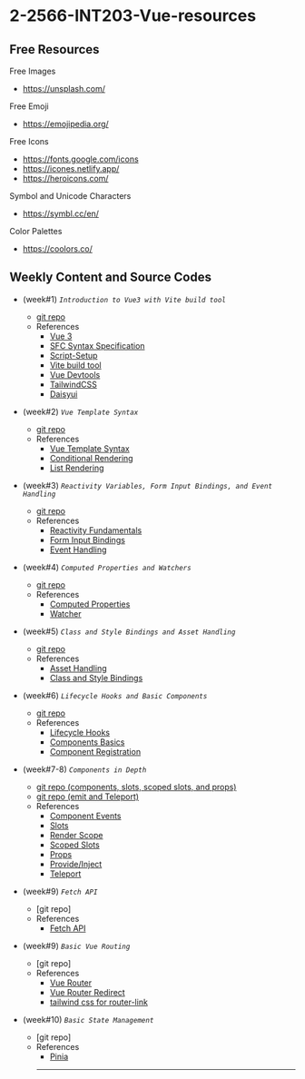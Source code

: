 # 2-2566-INT203-Vue-resources

## Free Resources

Free Images

- https://unsplash.com/

Free Emoji

- https://emojipedia.org/

Free Icons

- https://fonts.google.com/icons
- https://icones.netlify.app/
- https://heroicons.com/

Symbol and Unicode Characters

- https://symbl.cc/en/

Color Palettes

- https://coolors.co/

## Weekly Content and Source Codes

- (week#1) _`Introduction to Vue3 with Vite build tool`_
  - [git repo](https://github.com/umaporn-sup/counter-app.git)
  - References
    - [Vue 3](https://v3.vuejs.org/)
    - [SFC Syntax Specification](https://vuejs.org/api/sfc-spec.html)
    - [Script-Setup](https://v3.vuejs.org/api/sfc-script-setup.html#basic-syntax)
    - [Vite build tool](https://vitejs.dev/)
    - [Vue Devtools](https://devtools.vuejs.org/guide/installation.html)
    - [TailwindCSS](https://tailwindcss.com/)
    - [Daisyui](https://daisyui.com/)
- (week#2) _`Vue Template Syntax`_

  - [git repo](https://github.com/umaporn-sup/2-2566-groupwork-app.git)
  - References
    - [Vue Template Syntax](https://vuejs.org/guide/essentials/template-syntax.html)
    - [Conditional Rendering](https://vuejs.org/guide/essentials/conditional.html)
    - [List Rendering](https://vuejs.org/guide/essentials/list.html)

- (week#3) _`Reactivity Variables, Form Input Bindings, and Event Handling`_

  - [git repo](https://github.com/umaporn-sup/2-2566-add-groupwork.git)
  - References
    - [Reactivity Fundamentals](https://vuejs.org/guide/essentials/reactivity-fundamentals.html)
    - [Form Input Bindings](https://vuejs.org/guide/essentials/forms.html)
    - [Event Handling](https://vuejs.org/guide/essentials/event-handling.html)

- (week#4) _`Computed Properties and Watchers`_

  - [git repo](https://github.com/umaporn-sup/paginate-search-sort-groupwork.git)
  - References
    - [Computed Properties](https://vuejs.org/guide/essentials/computed.html)
    - [Watcher](https://vuejs.org/guide/essentials/watchers.html)

- (week#5) _`Class and Style Bindings and Asset Handling`_

  - [git repo](https://github.com/umaporn-sup/user-preferences-groupwork.git)
  - References
    - [Asset Handling](https://vitejs.dev/guide/assets)
    - [Class and Style Bindings](https://vuejs.org/guide/essentials/class-and-style.html)

- (week#6) _`Lifecycle Hooks and Basic Components`_

  - [git repo](https://github.com/umaporn-sup/life-cycle-project.git)
  - References
    - [Lifecycle Hooks](https://vuejs.org/guide/essentials/lifecycle.html#lifecycle-hooks)
    - [Components Basics](https://vuejs.org/guide/essentials/component-basics.html)
    - [Component Registration](https://vuejs.org/guide/components/registration.html#component-registration)

- (week#7-8) _`Components in Depth`_

  - [git repo (components, slots, scoped slots, and props)](https://github.com/umaporn-sup/todo-comp-slot.git)
  - [git repo (emit and Teleport)](https://github.com/umaporn-sup/todo-emit-teleport.git)
  - References
    - [Component Events](https://vuejs.org/guide/components/events.html)
    - [Slots](https://vuejs.org/guide/components/slots.html)
    - [Render Scope](https://vuejs.org/guide/components/slots.html#render-scope)
    - [Scoped Slots](https://vuejs.org/guide/components/slots.html#scoped-slots)
    - [Props](https://vuejs.org/guide/components/props.html)
    - [Provide/Inject](https://vuejs.org/guide/components/provide-inject.html#provide-inject)
    - [Teleport](https://vuejs.org/guide/built-ins/teleport.html#teleport)

- (week#9) _`Fetch API`_

  - [git repo]
  - References
    - [Fetch API](https://developer.mozilla.org/en-US/docs/Web/API/Fetch_API)

- (week#9) _`Basic Vue Routing`_

  - [git repo]
  - References
    - [Vue Router](https://router.vuejs.org/)
    - [Vue Router Redirect](https://router.vuejs.org/guide/essentials/redirect-and-alias.html#redirect-and-alias)
    - [tailwind css for router-link](https://v3.router.vuejs.org/api/#linkactiveclass)

- (week#10) _`Basic State Management`_

  - [git repo]
  - References
    - [Pinia](https://pinia.vuejs.org/)
    <hr/>

